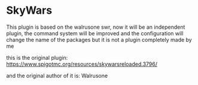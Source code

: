 # SkyWars

This plugin is based on the walrusone swr, now it will
be an independent plugin, the command system will be improved
and the configuration will change the name of the packages but
it is not a plugin completely made by me

this is the original plugin:
https://www.spigotmc.org/resources/skywarsreloaded.3796/

and the original author of it is: Walrusone
